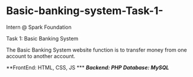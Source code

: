 # Basic-banking-system-Task-1-
Intern @ Spark Foundation

Task 1: Basic Banking System

The Basic Banking System website function is to transfer money from one account to another account.

**FrontEnd: HTML, CSS, JS ***
***Backend: PHP***
***Database: MySQL***
